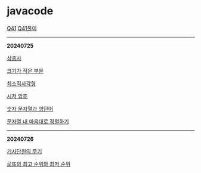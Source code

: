 # javacode

[Q41](https://school.programmers.co.kr/learn/courses/30/lessons/12930)
[Q41풀이](https://velog.io/@rlackdals_98/%EC%BD%94%ED%85%8C-Q41)

---


**20240725** 

[삼총사](https://school.programmers.co.kr/learn/courses/30/lessons/131705)

[크기가 작은 부분](https://school.programmers.co.kr/learn/courses/30/lessons/147355)

[최소직사각형](https://school.programmers.co.kr/learn/courses/30/lessons/86491)

[시저 암호](https://school.programmers.co.kr/learn/courses/30/lessons/12926)

[숫자 문자열과 영단어](https://school.programmers.co.kr/learn/courses/30/lessons/81301)

[문자열 내 마음대로 정렬하기](https://school.programmers.co.kr/learn/courses/30/lessons/12915)

---

**20240726**

[기사단원의 무기](https://school.programmers.co.kr/learn/courses/30/lessons/136798)

[로또의 최고 순위와 최저 순위](https://school.programmers.co.kr/learn/courses/30/lessons/77484)

